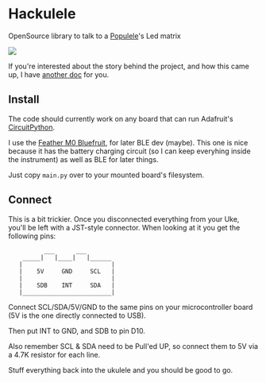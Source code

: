 # Hackulele

OpenSource library to talk to a [Populele](https://popuband.com/products/populele-with-accessory)'s Led matrix

![](./docs/pics/awoo.gif)

If you're interested about the story behind the project, and how this came up, I have [another doc](ABOUT.md) for you.

## Install

The code should currently work on any board that can run Adafruit's [CircuitPython](https://circuitpython.readthedocs.io).

I use the [Feather M0 Bluefruit](https://www.adafruit.com/product/2995), for later BLE dev (maybe).
This one is nice because it has the battery charging circuit (so I can keep everyhing inside the instrument) as well as BLE for later things.

Just copy `main.py` over to your mounted board's filesystem.

## Connect

This is a bit trickier. Once you disconnected everything from your Uke, you'll be left with a JST-style connector.
When looking at it you get the following pins:


```
          ___      ___
    _____|   |____|   |______
   |                         |
   |    5V     GND     SCL   |
   |                         |
   |    SDB    INT     SDA   |
   |_________________________|

```

Connect SCL/SDA/5V/GND to the same pins on your microcontroller board (5V is the one directly connected to USB). 

Then put INT to GND, and SDB to pin D10.

Also remember SCL & SDA need to be Pull'ed UP, so connect them to 5V via a 4.7K resistor for each line.

Stuff everything back into the ukulele and you should be good to go.
